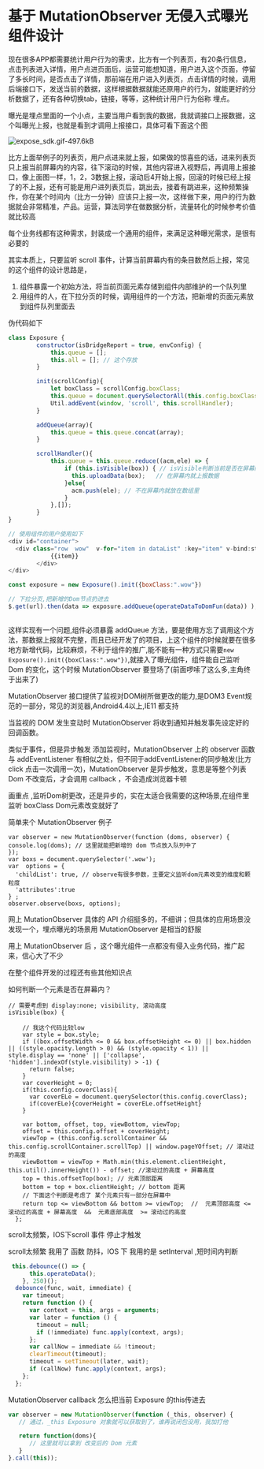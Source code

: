 # 基于 MutationObserver 无侵入式曝光组件设计



现在很多APP都需要统计用户行为的需求，比方有一个列表页，有20条行信息，点击列表进入详情，用户点进页面后，运营可能想知道，用户进入这个页面，停留了多长时间，是否点击了详情，那前端在用户进入列表页，点击详情的时候，调用后端接口下，发送当前的数据，这样根据数据就能还原用户的行为，就能更好的分析数据了，还有各种切换tab，链接，等等，这种统计用户行为俗称 埋点。

曝光是埋点里面的一个小点，主要当用户看到我的数据，我就调接口上报数据，这个叫曝光上报，也就是看到才调用上报接口，具体可看下面这个图

![expose_sdk.gif-497.6kB][1]


比方上面举例子的列表页，用户点进来就上报，如果做的惊喜些的话，进来列表页只上报当前屏幕内的内容，往下滚动的时候，其他内容进入视野后，再调用上报接口，像上面图一样，1，2，3数据上报，滚动后4开始上报，回滚的时候已经上报了的不上报，还有可能是用户进列表页后，跳出去，接着有跳进来，这种频繁操作，你在某个时间内（比方一分钟）应该只上报一次，这样做下来，用户的行为数据就会非常精准，产品。运营，算法同学在做数据分析，流量转化的时候参考价值就比较高

每个业务线都有这种需求，封装成一个通用的组件，来满足这种曝光需求，是很有必要的

其实本质上，只要监听 scroll 事件，计算当前屏幕内有的条目数然后上报，常见的这个组件的设计思路是，
1. 组件暴露一个初始方法，将当前页面元素存储到组件内部维护的一个队列里
2. 用组件的人，在下拉分页的时候，调用组件的一个方法，把新增的页面元素放到组件队列里面去

伪代码如下
```javascript
class Exposure {
        constructor(isBridgeReport = true, envConfig) {
            this.queue = [];
            this.all = []; // 这个存放
        }

        init(scrollConfig){
            let boxClass = scrollConfig.boxClass;
            this.queue = document.querySelectorAll(this.config.boxClass);
            Util.addEvent(window, 'scroll', this.scrollHandler);
        }

        addQueue(array){
            this.queue = this.queue.concat(array);
        }

        scrollHandler(){
            this.queue = this.queue.reduce((acm,ele) => {
                if (this.isVisible(box)) { // isVisible判断当前是否在屏幕内
                  this.uploadData(box);   // 在屏幕内就上报数据
                }else{
                  acm.push(ele); // 不在屏幕内就放在数组里
                }
            },[]);
        }    
}

// 使用组件的用户使用如下
<div id="container">
  <div class="row  wow"  v-for="item in dataList" :key="item" v-bind:storage-key="item" >
            {{item}}
        </div>
</div>

const exposure = new Exposure().init({boxClass:".wow"})

// 下拉分页,把新增的Dom节点扔进去
$.get(url).then(data => exposure.addQueue(operateDataToDomFun(data)) );
   
```

这样实现有一个问题,组件必须暴露 addQueue 方法，要是使用方忘了调用这个方法，那数据上报就不完整，而且已经开发了的项目，上这个组件的时候就要在很多地方新增代码，比较麻烦，不利于组件的推广,能不能有一种方式只需要```new Exposure().init({boxClass:".wow"})```,就接入了曝光组件，组件能自己监听 Dom 的变化，这个时候 MutationObserver 要登场了(前面啰嗦了这么多,主角终于出来了)

MutationObserver 接口提供了监视对DOM树所做更改的能力,是DOM3 Event规范的一部分，常见的浏览器,Android4.4以上,IE11 都支持

 当监视的 DOM 发生变动时 MutationObserver 将收到通知并触发事先设定好的回调函数。

类似于事件，但是异步触发 添加监视时，MutationObserver 上的 observer 函数与 addEventListener 有相似之处，但不同于addEventListener的同步触发(比方 click 点击一次调用一次)，MutationObserver 是异步触发，意思是等整个列表 Dom 不改变后，才会调用 callback ，不会造成浏览器卡顿

画重点 ,监听Dom树更改，还是异步的，实在太适合我需要的这种场景,在组件里监听 boxClass Dom元素改变就好了

简单来个 MutationObserver 例子
```
var observer = new MutationObserver(function (doms, observer) {
console.log(doms); // 这里就能把新增的 dom 节点放入队列中了
});
var boxs = document.querySelector('.wow');
var  options = {
  'childList': true, // observe有很多参数，主要定义监听dom元素改变的维度和颗粒度
  'attributes':true
} ;
observer.observe(boxs, options);
```

网上 MutationObserver 具体的 API 介绍挺多的，不细讲；但具体的应用场景没发现一个，埋点曝光的场景用 MutationObserver 是相当的舒服

用上 MutationObserver 后 ，这个曝光组件一点都没有侵入业务代码，推广起来，信心大了不少

在整个组件开发的过程还有些其他知识点

如何判断一个元素是否在屏幕内？
```
// 需要考虑到 display:none; visibility, 滚动高度
isVisible(box) {

    // 我这个代码比较low
    var style = box.style;
    if ((box.offsetWidth <= 0 && box.offsetHeight <= 0) || box.hidden || ((style.opacity.length > 0) && (style.opacity < 1)) || style.display == 'none' || ['collapse', 'hidden'].indexOf(style.visibility) > -1) {
      return false;
    }
    var coverHeight = 0;
    if(this.config.coverClass){
      var coverELe = document.querySelector(this.config.coverClass);
      if(coverELe){coverHeight = coverELe.offsetHeight}
    }
    
    var bottom, offset, top, viewBottom, viewTop;
    offset = this.config.offset + coverHeight;
    viewTop = (this.config.scrollContainer && this.config.scrollContainer.scrollTop) || window.pageYOffset; // 滚动过的高度
    viewBottom = viewTop + Math.min(this.element.clientHeight, this.util().innerHeight()) - offset; //滚动过的高度 + 屏幕高度
    top = this.offsetTop(box); // 元素顶部距离
    bottom = top + box.clientHeight; // bottom 距离
    // 下面这个判断是考虑了 某个元素只有一部分在屏幕中
    return top <= viewBottom && bottom >= viewTop;  //  元素顶部高度 <=  滚动过的高度 + 屏幕高度  &&  元素底部高度  >= 滚动过的高度
  };
```
scroll太频繁，IOS下scroll 事件 停止才触发

scroll太频繁 我用了 函数 防抖，IOS 下 我用的是 setInterval ,短时间内判断

```javascript
 this.debounce(() => {
      this.operateData();
    }, 250)();
  debounce(func, wait, immediate) {
    var timeout;
    return function () {
      var context = this, args = arguments;
      var later = function () {
        timeout = null;
        if (!immediate) func.apply(context, args);
      };
      var callNow = immediate && !timeout;
      clearTimeout(timeout);
      timeout = setTimeout(later, wait);
      if (callNow) func.apply(context, args);
    };
  };
```

MutationObserver callback 怎么把当前 Exposure 的this传进去

```javascript
var observer = new MutationObserver(function (_this, observer) {
   // 通过，_this Exposure 对象就可以获取到了，谁再说闭包没用，我加打他 

   return function(doms){
      // 这里就可以拿到 改变后的 Dom 元素
   }
}.call(this));
```


  [1]: http://static.zybuluo.com/hucheng91/0mioqgan6lso6v8bij6dtsxt/expose_sdk.gif